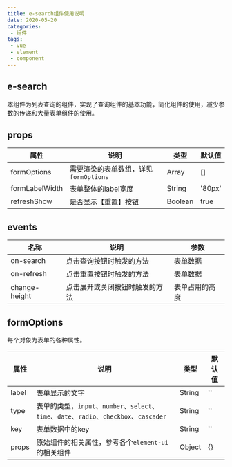 ```yaml
---
title: e-search组件使用说明
date: 2020-05-20
categories:
 - 组件
tags:
 - vue
 - element
 - component
---
```


## e-search
本组件为列表查询的组件，实现了查询组件的基本功能，简化组件的使用，减少参数的传递和大量表单组件的使用。

## props

属性|说明|类型|默认值
-|-|-|-
formOptions|需要渲染的表单数组，详见`formOptions`|Array|[]
formLabelWidth|表单整体的label宽度|String|'80px'
refreshShow|是否显示【重置】按钮|Boolean|true

## events

名称|说明|参数
-|-|-
on-search|点击查询按钮时触发的方法|表单数据
on-refresh|点击重置按钮时触发的方法|表单数据
change-height|点击展开或关闭按钮时触发的方法|表单占用的高度

## formOptions
每个对象为表单的各种属性。

属性|说明|类型|默认值
-|-|-|-
label|表单显示的文字|String|''
type|表单的类型，`input`、`number`、`select`、`time`、`date`、`radio`、`checkbox`、`cascader`|String|''
key|表单数据中的key|String|''
props|原始组件的相关属性，参考各个`element-ui`的相关组件|Object|{}